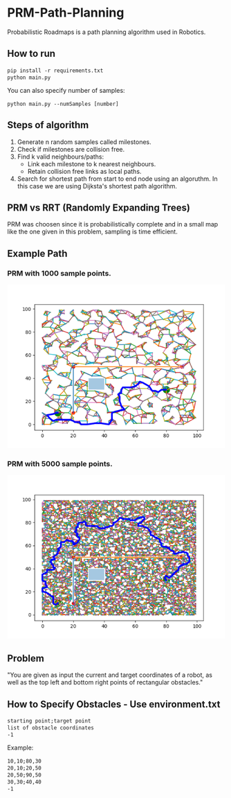 # PRM-Path-Planning
Probabilistic Roadmaps is a path planning algorithm used in Robotics.

## How to run
```
pip install -r requirements.txt
python main.py
```

You can also specify number of samples:
```
python main.py --numSamples [number]
```

## Steps of algorithm
1. Generate n random samples called milestones.
2. Check if milestones are collision free.
3. Find k valid neighbours/paths:
   - Link each milestone to k nearest neighbours.
   - Retain collision free links as local paths.
4. Search for shortest path from start to end node using an algoruthm. In this case we are using Dijksta's shortest path algorithm.

## PRM vs RRT (Randomly Expanding Trees)
PRM was choosen since it is probabilistically complete and in a small map like the one given in this problem, sampling is time efficient.

## Example Path
### PRM with 1000 sample points.
![PRM_1000](1000_samples.png)

### PRM with 5000 sample points.
![PRM_5000](5000_samples.png)

## Problem
"You are given as input the current and target coordinates of a robot, as well as the top left and bottom right points of rectangular obstacles."

## How to Specify Obstacles - Use environment.txt
```
starting point;target point
list of obstacle coordinates
-1
```
Example:
```
10,10;80,30
20,10;20,50
20,50;90,50
30,30;40,40
-1
```